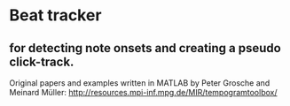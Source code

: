 # Beat tracker 
## for detecting note onsets and creating a pseudo click-track.

Original papers and examples written in MATLAB by Peter Grosche and Meinard Müller: http://resources.mpi-inf.mpg.de/MIR/tempogramtoolbox/
